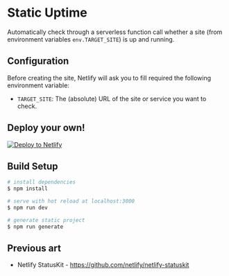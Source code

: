 # Static Uptime

Automatically check through a serverless function call whether a site (from environment variables `env.TARGET_SITE`) is
up and running.

## Configuration

Before creating the site, Netlify will ask you to fill required the following environment variable:

- `TARGET_SITE`: The (absolute) URL of the site or service you want to check.

## Deploy your own!

[![Deploy to Netlify](https://www.netlify.com/img/deploy/button.svg)](https://app.netlify.com/start/deploy?repository=https://github.com/gangsthub/static-uptime-robot/)

## Build Setup

```bash
# install dependencies
$ npm install

# serve with hot reload at localhost:3000
$ npm run dev

# generate static project
$ npm run generate
```

## Previous art

- Netlify StatusKit - https://github.com/netlify/netlify-statuskit
